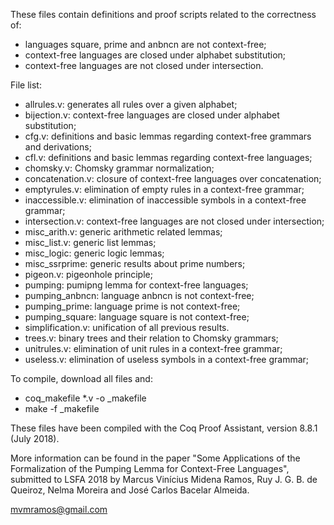 These files contain definitions and proof scripts related to the correctness of:

- languages square, prime and anbncn are not context-free;
- context-free languages are closed under alphabet substitution;
- context-free languages are not closed under intersection.

File list:

- allrules.v: generates all rules over a given alphabet;
- bijection.v: context-free languages are closed under alphabet substitution;
- cfg.v: definitions and basic lemmas regarding context-free grammars and derivations;
- cfl.v: definitions and basic lemmas regarding context-free languages;
- chomsky.v: Chomsky grammar normalization;
- concatenation.v: closure of context-free languages over concatenation;
- emptyrules.v: elimination of empty rules in a context-free grammar;
- inaccessible.v: elimination of inaccessible symbols in a context-free grammar;
- intersection.v: context-free languages are not closed under intersection;
- misc_arith.v: generic arithmetic related lemmas;
- misc_list.v: generic list lemmas;
- misc_logic: generic logic lemmas;
- misc_ssrprime: generic results about prime numbers;
- pigeon.v: pigeonhole principle;
- pumping: pumipng lemma for context-free languages;
- pumping_anbncn: language anbncn is not context-free;
- pumping_prime: language prime is not context-free;
- pumping_square: language square is not context-free;
- simplification.v: unification of all previous results.
- trees.v: binary trees and their relation to Chomsky grammars;
- unitrules.v: elimination of unit rules in a context-free grammar;
- useless.v: elimination of useless symbols in a context-free grammar;

To compile, download all files and:
- coq_makefile *.v -o _makefile
- make -f _makefile

These files have been compiled with the Coq Proof Assistant, version 8.8.1 (July 2018).

More information can be found in the paper "Some Applications of the Formalization of the Pumping Lemma for Context-Free Languages", submitted to LSFA 2018 by Marcus Vinícius Midena Ramos, Ruy J. G. B. de Queiroz, Nelma Moreira and José Carlos Bacelar Almeida.

mvmramos@gmail.com

